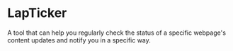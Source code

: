 # LapTicker
A tool that can help you regularly check the status of a specific webpage's content updates and notify you in a specific way.
